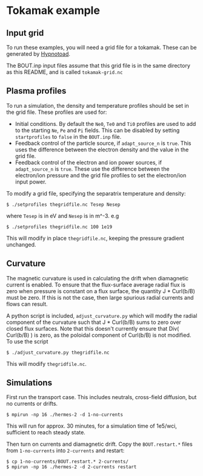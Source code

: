 Tokamak example
===============

Input grid
----------

To run these examples, you will need a grid file for a tokamak. 
These can be generated by [Hypnotoad](https://github.com/boutproject/hypnotoad). 

The BOUT.inp input files assume that this grid file is in the same
directory as this README, and is called `tokamak-grid.nc`

Plasma profiles
---------------

To run a simulation, the density and temperature profiles should be
set in the grid file. These profiles are used for:
- Initial conditions. By default the `Ne0`, `Te0` and `Ti0` profiles are used
  to add to the starting `Ne`, `Pe` and `Pi` fields. This can be disabled by
  setting `startprofiles` to `false` in the `BOUT.inp` file.
- Feedback control of the particle source, if `adapt_source_n` is `true`. This uses
  the difference between the electron density and the value in the grid file.
- Feedback control of the electron and ion power sources, if `adapt_source_n` is `true`.
  These use the difference between the electron/ion pressure and the grid file profiles
  to set the electron/ion input power.

To modify a grid file, specifying the separatrix temperature and density:

    $ ./setprofiles thegridfile.nc Tesep Nesep

where `Tesep` is in eV and `Nesep` is in m^-3. e.g

    $ ./setprofiles thegridfile.nc 100 1e19

This will modify in place `thegridfile.nc`, keeping the pressure gradient
unchanged. 

Curvature
---------

The magnetic curvature is used in calculating the drift
when diamagnetic current is enabled. To ensure that the flux-surface
average radial flux is zero when pressure is constant on a flux
surface, the quantity J * Curl(b/B) must be zero. If this is not the case,
then large spurious radial currents and flows can result. 

A python script is included, `adjust_curvature.py` which will modify
the radial component of the curvature such that J * Curl(b/B) sums to
zero over closed flux surfaces. Note that this doesn't currently ensure that
Div( Curl(b/B) ) is zero, as the poloidal component of Curl(b/B) is not
modified. To use the script

    $ ./adjust_curvature.py thegridfile.nc

This will modify `thegridfile.nc`.

Simulations
-----------

First run the transport case. This includes neutrals, cross-field
diffusion, but no currents or drifts.

    $ mpirun -np 16 ./hermes-2 -d 1-no-currents

This will run for approx. 30 minutes, for a simulation time of 1e5/wci,
sufficient to reach steady state.

Then turn on currents and diamagnetic drift. Copy the `BOUT.restart.*` files
from `1-no-currents` into `2-currents` and restart:

    $ cp 1-no-currents/BOUT.restart.* 2-currents/
    $ mpirun -np 16 ./hermes-2 -d 2-currents restart

